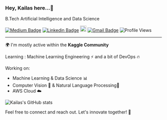 ### Hey, Kailas here...👋 
B.Tech Artificial Intelligence and Data Science

[![Medium Badge](https://img.shields.io/badge/-Medium-black?style=flat-square&logo=Medium&logoColor=white&link=https://medium.com/@kailaspsudheer)](https://medium.com/@kailaspsudheer)   [![Linkedin Badge](https://img.shields.io/badge/-Linkedin-blue?style=flat-square&logo=Linkedin&logoColor=white&link=https://www.linkedin.com/in/kailas-p-sudheer-6bb244201/)](https://www.linkedin.com/in/kailas-p-sudheer-6bb244201/)     [<img src="https://upload.wikimedia.org/wikipedia/commons/7/7c/Kaggle_logo.png" height="20">](https://www.kaggle.com/kailaspsudheer)   [![Gmail Badge](https://img.shields.io/badge/-gmail.com-c14438?style=flat-square&logo=Gmail&logoColor=white&link=mailto:kailaspsudheer@gmail.com)](mailto:kailaspsudheer@gmail.com)   ![Profile Views](https://komarev.com/ghpvc/?username=kailas711&style=plastic&color=blueviolet)

---------------------------------------------------------------------------------------------------------------------------------------------------------------------------------

🌍 I'm mostly active within the **Kaggle Community**

Learning : Machine Learning Engineering ⚡ and a bit of DevOps 🔥

Working on: 
- Machine Learning & Data Science 📊
- Computer Vision 🤖 & Natural Language Processing📝
- AWS Cloud ☁️


![Kailas's GitHub stats](https://github-readme-stats.vercel.app/api?username=kailas711&show_icons=true&theme=transparent)


Feel free to connect and reach out.  Let's innovate together! 🚀

